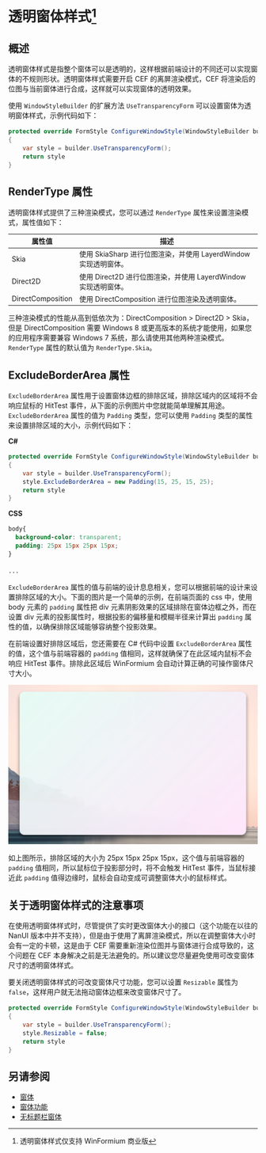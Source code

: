 # 透明窗体样式[^1]

[^1]: 透明窗体样式仅支持 WinFormium 商业版

## 概述

透明窗体样式是指整个窗体可以是透明的，这样根据前端设计的不同还可以实现窗体的不规则形状。透明窗体样式需要开启 CEF 的离屏渲染模式，CEF 将渲染后的位图与当前窗体进行合成，这样就可以实现窗体的透明效果。

使用 `WindowStyleBuilder` 的扩展方法 `UseTransparencyForm` 可以设置窗体为透明窗体样式，示例代码如下：

```csharp
protected override FormStyle ConfigureWindowStyle(WindowStyleBuilder builder)
{
    var style = builder.UseTransparencyForm();
    return style
}
```

## RenderType 属性

透明窗体样式提供了三种渲染模式，您可以通过 `RenderType` 属性来设置渲染模式，属性值如下：

| 属性值            | 描述                                                            |
| ----------------- | --------------------------------------------------------------- |
| Skia              | 使用 SkiaSharp 进行位图渲染，并使用 LayerdWindow 实现透明窗体。 |
| Direct2D          | 使用 Direct2D 进行位图渲染，并使用 LayerdWindow 实现透明窗体。  |
| DirectComposition | 使用 DirectComposition 进行位图渲染及透明窗体。                 |

三种渲染模式的性能从高到低依次为：DirectComposition > Direct2D > Skia，但是 DirectComposition 需要 Windows 8 或更高版本的系统才能使用，如果您的应用程序需要兼容 Windows 7 系统，那么请使用其他两种渲染模式。`RenderType` 属性的默认值为 `RenderType.Skia`。

## ExcludeBorderArea 属性

`ExcludeBorderArea` 属性用于设置窗体边框的排除区域，排除区域内的区域将不会响应鼠标的 HitTest 事件，从下面的示例图片中您就能简单理解其用途。`ExcludeBorderArea` 属性的值为 `Padding` 类型，您可以使用 `Padding` 类型的属性来设置排除区域的大小，示例代码如下：

**C#**

```csharp
protected override FormStyle ConfigureWindowStyle(WindowStyleBuilder builder)
{
    var style = builder.UseTransparencyForm();
    style.ExcludeBorderArea = new Padding(15, 25, 15, 25);
    return style
}
```

**CSS**

```css
body{
  background-color: transparent;
  padding: 25px 15px 25px 15px;
}

...
```

`ExcludeBorderArea` 属性的值与前端的设计息息相关，您可以根据前端的设计来设置排除区域的大小。下面的图片是一个简单的示例，在前端页面的 css 中，使用 body 元素的 `padding` 属性把 div 元素阴影效果的区域排除在窗体边框之外，而在设置 div 元素的投影属性时，根据投影的偏移量和模糊半径来计算出 `padding` 属性的值，以确保排除区域能够容纳整个投影效果。

在前端设置好排除区域后，您还需要在 C# 代码中设置 `ExcludeBorderArea` 属性的值，这个值与前端容器的 `padding` 值相同，这样就确保了在此区域内鼠标不会响应 HitTest 事件。排除此区域后 WinFormium 会自动计算正确的可操作窗体尺寸大小。

![ExcludeBorderArea](transparency-style-exclude-border-area.png)

如上图所示，排除区域的大小为 25px 15px 25px 15px，这个值与前端容器的 `padding` 值相同，所以鼠标位于投影部分时，将不会触发 HitTest 事件，当鼠标接近此 `padding` 值得边缘时，鼠标会自动变成可调整窗体大小的鼠标样式。

## 关于透明窗体样式的注意事项

在使用透明窗体样式时，尽管提供了实时更改窗体大小的接口（这个功能在以往的 NanUI 版本中并不支持），但是由于使用了离屏渲染模式，所以在调整窗体大小时会有一定的卡顿，这是由于 CEF 需要重新渲染位图并与窗体进行合成导致的，这个问题在 CEF 本身解决之前是无法避免的。所以建议您尽量避免使用可改变窗体尺寸的透明窗体样式。

要关闭透明窗体样式的可改变窗体尺寸功能，您可以设置 `Resizable` 属性为 `false`，这样用户就无法拖动窗体边框来改变窗体尺寸了。

```csharp
protected override FormStyle ConfigureWindowStyle(WindowStyleBuilder builder)
{
    var style = builder.UseTransparencyForm();
    style.Resizable = false;
    return style
}
```

## 另请参阅

- [窗体](./概述.md)
- [窗体功能](./窗体功能.md)
- [无标题栏窗体](./无标题栏窗体.md)
